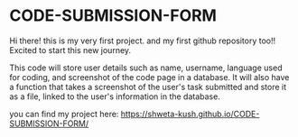 # CODE-SUBMISSION-FORM
Hi there!
this is my very first project. and my first github repository too!!
Excited to start this new journey.

This code will store user details such as name, username, language used for coding, and screenshot of the code page in a database. It will also have a function that takes a screenshot of the user's task submitted and store it as a file, linked to the user's information in the database.

you can find my project here:
https://shweta-kush.github.io/CODE-SUBMISSION-FORM/
